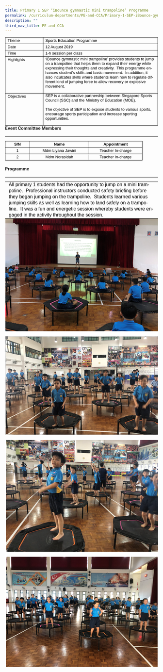 ```yaml
---
title: Primary 1 SEP ‘iBounce gymnastic mini trampoline’ Programme
permalink: /curriculum-departments/PE-and-CCA/Primary-1-SEP-iBounce-gymnastic-mini-trampoline-Programme
description: ""
third_nav_title: PE and CCA
---
```

<table style="margin: auto; outline: 0px; padding: 0px; clear: both; border-collapse: collapse; max-width: 100%; width: 474.55pt; border: none;" width="0" align="left" cellpadding="0" cellspacing="0" border="1" class="MsoNormalTable ive_eobj_center"><tbody style="margin: 0px; outline: 0px; padding: 0px;"><tr style="margin: 0px; outline: 0px; padding: 0px;"><td style="margin: 0px; outline: 0px; padding: 0in 5.4pt; width: 98.85pt; border: 1pt solid windowtext;" valign="top" width="132"><p style="margin: 0px; outline: 0px; padding: 0px; line-height: 20px !important; color: rgb(0, 0, 0); font-family: Helvetica; font-size: 13px;" class="MsoNormal"><span style="margin: 0px; outline: 0px; padding: 0px; line-height: 14.95px; font-family: Arial, sans-serif;" lang="EN-SG"><font style="margin: 0px; outline: 0px; padding: 0px;" size="2">Theme</font></span></p></td><td style="margin: 0px; outline: 0px; padding: 0in 5.4pt; width: 375.7pt; border-top: 1pt solid windowtext; border-right: 1pt solid windowtext; border-bottom: 1pt solid windowtext; border-image: initial; border-left: none;" valign="top" width="501"><p style="margin: 0px; outline: 0px; padding: 0px; line-height: 20px !important; color: rgb(0, 0, 0); font-family: Helvetica; font-size: 13px;" class="MsoNormal"><font style="margin: 0px; outline: 0px; padding: 0px;" size="2"><span style="margin: 0px; outline: 0px; padding: 0px; line-height: 14.95px; font-family: Arial, sans-serif;" lang="EN-SG">Sports Education Programme</span><span style="margin: 0px; outline: 0px; padding: 0px; line-height: 14.95px; font-family: Arial, sans-serif;" lang="EN-SG"></span></font></p></td></tr><tr style="margin: 0px; outline: 0px; padding: 0px;"><td style="margin: 0px; outline: 0px; padding: 0in 5.4pt; width: 98.85pt; border-right: 1pt solid windowtext; border-bottom: 1pt solid windowtext; border-left: 1pt solid windowtext; border-image: initial; border-top: none;" valign="top" width="132"><p style="margin: 0px; outline: 0px; padding: 0px; line-height: 20px !important; color: rgb(0, 0, 0); font-family: Helvetica; font-size: 13px;" class="MsoNormal"><span style="margin: 0px; outline: 0px; padding: 0px; line-height: 14.95px; font-family: Arial, sans-serif;" lang="EN-SG"><font style="margin: 0px; outline: 0px; padding: 0px;" size="2">Date</font></span></p></td><td style="margin: 0px; outline: 0px; padding: 0in 5.4pt; width: 375.7pt; border-top: none; border-left: none; border-bottom: 1pt solid windowtext; border-right: 1pt solid windowtext;" valign="top" width="501"><p style="margin: 0px; outline: 0px; padding: 0px; line-height: 20px !important; color: rgb(0, 0, 0); font-family: Helvetica; font-size: 13px;" class="MsoNormal"><span style="margin: 0px; outline: 0px; padding: 0px; line-height: 14.95px; font-family: Arial, sans-serif;" lang="EN-SG"><font style="margin: 0px; outline: 0px; padding: 0px;" size="2">12 August 2019</font></span></p></td></tr><tr style="margin: 0px; outline: 0px; padding: 0px;"><td style="margin: 0px; outline: 0px; padding: 0in 5.4pt; width: 98.85pt; border-right: 1pt solid windowtext; border-bottom: 1pt solid windowtext; border-left: 1pt solid windowtext; border-image: initial; border-top: none;" valign="top" width="132"><p style="margin: 0px; outline: 0px; padding: 0px; line-height: 20px !important; color: rgb(0, 0, 0); font-family: Helvetica; font-size: 13px;" class="MsoNormal"><span style="margin: 0px; outline: 0px; padding: 0px; line-height: 14.95px; font-family: Arial, sans-serif;" lang="EN-SG"><font style="margin: 0px; outline: 0px; padding: 0px;" size="2">Time</font></span></p></td><td style="margin: 0px; outline: 0px; padding: 0in 5.4pt; width: 375.7pt; border-top: none; border-left: none; border-bottom: 1pt solid windowtext; border-right: 1pt solid windowtext;" valign="top" width="501"><p style="margin: 0px; outline: 0px; padding: 0px; line-height: 20px !important; color: rgb(0, 0, 0); font-family: Helvetica; font-size: 13px;" class="MsoNormal"><span style="margin: 0px; outline: 0px; padding: 0px; line-height: 14.95px; font-family: Arial, sans-serif;" lang="EN-SG"><font style="margin: 0px; outline: 0px; padding: 0px;" size="2">1-h session per class</font></span></p></td></tr><tr style="margin: 0px; outline: 0px; padding: 0px;"><td style="margin: 0px; outline: 0px; padding: 0in 5.4pt; width: 98.85pt; border-right: 1pt solid windowtext; border-bottom: 1pt solid windowtext; border-left: 1pt solid windowtext; border-image: initial; border-top: none;" valign="top" width="132"><p style="margin: 0px; outline: 0px; padding: 0px; line-height: 20px !important; color: rgb(0, 0, 0); font-family: Helvetica; font-size: 13px;" class="MsoNormal"><span style="margin: 0px; outline: 0px; padding: 0px; line-height: 14.95px; font-family: Arial, sans-serif;" lang="EN-SG"><font style="margin: 0px; outline: 0px; padding: 0px;" size="2">Highlights</font></span></p></td><td style="margin: 0px; outline: 0px; padding: 0in 5.4pt; width: 375.7pt; border-top: none; border-left: none; border-bottom: 1pt solid windowtext; border-right: 1pt solid windowtext;" valign="top" width="501"><p style="margin: 0px 0px 0.0001pt; outline: 0px; padding: 0px; line-height: normal; color: rgb(0, 0, 0); font-family: Helvetica; font-size: 13px;" class="MsoNormal"><span style="margin: 0px; outline: 0px; padding: 0px; font-family: Arial, sans-serif;" lang="EN-SG"><font style="margin: 0px; outline: 0px; padding: 0px;" size="2">‘iBounce gymnastic mini trampoline’ provides students to jump on a trampoline that helps them to expand their energy while expressing their thoughts and creativity.&nbsp; This programme enhances student’s skills and basic movement.&nbsp; In addition, it also inculcates skills where students learn how to regulate different kind of jumping force to allow recovery or explosive movement.</font></span></p><p style="margin: 0px 0px 0.0001pt; outline: 0px; padding: 0px; line-height: normal; color: rgb(0, 0, 0); font-family: Helvetica; font-size: 13px;" class="MsoNormal"><span style="margin: 0px; outline: 0px; padding: 0px; font-family: Arial, sans-serif;" lang="EN-SG"><font style="margin: 0px; outline: 0px; padding: 0px;" size="2">&nbsp;</font></span></p></td></tr><tr style="margin: 0px; outline: 0px; padding: 0px;"><td style="margin: 0px; outline: 0px; padding: 0in 5.4pt; width: 98.85pt; border-right: 1pt solid windowtext; border-bottom: 1pt solid windowtext; border-left: 1pt solid windowtext; border-image: initial; border-top: none;" valign="top" width="132"><p style="margin: 0px; outline: 0px; padding: 0px; line-height: 20px !important; color: rgb(0, 0, 0); font-family: Helvetica; font-size: 13px;" class="MsoNormal"><span style="margin: 0px; outline: 0px; padding: 0px; line-height: 14.95px; font-family: Arial, sans-serif;" lang="EN-SG"><font style="margin: 0px; outline: 0px; padding: 0px;" size="2">Objectives</font></span></p></td><td style="margin: 0px; outline: 0px; padding: 0in 5.4pt; width: 375.7pt; border-top: none; border-left: none; border-bottom: 1pt solid windowtext; border-right: 1pt solid windowtext;" valign="top" width="501"><p style="margin: 0px 0px 0.0001pt; outline: 0px; padding: 0px; line-height: normal; color: rgb(0, 0, 0); font-family: Helvetica; font-size: 13px;" class="MsoNormal"><span style="margin: 0px; outline: 0px; padding: 0px; font-family: Arial, sans-serif;" lang="EN-SG"><font style="margin: 0px; outline: 0px; padding: 0px;" size="2">SEP is a collaborative partnership between Singapore Sports Council (SSC) and the Ministry of Education (MOE).</font></span></p><p style="margin: 0px 0px 0.0001pt; outline: 0px; padding: 0px; line-height: normal; color: rgb(0, 0, 0); font-family: Helvetica; font-size: 13px;" class="MsoNormal"><span style="margin: 0px; outline: 0px; padding: 0px; font-family: Arial, sans-serif;" lang="EN-SG"><font style="margin: 0px; outline: 0px; padding: 0px;" size="2">&nbsp;</font></span></p><p style="margin: 0px 0px 0.0001pt; outline: 0px; padding: 0px; line-height: normal; color: rgb(0, 0, 0); font-family: Helvetica; font-size: 13px;" class="MsoNormal"><span style="margin: 0px; outline: 0px; padding: 0px; font-family: Arial, sans-serif;" lang="EN-SG"><font style="margin: 0px; outline: 0px; padding: 0px;" size="2">The objective of SEP is to expose students to various sports, encourage sports participation and increase sporting opportunities.</font></span></p><p style="margin: 0px 0px 0.0001pt; outline: 0px; padding: 0px; line-height: normal; color: rgb(0, 0, 0); font-family: Helvetica; font-size: 13px;" class="MsoNormal"><span style="margin: 0px; outline: 0px; padding: 0px; font-family: Arial, sans-serif;" lang="EN-SG"><font style="margin: 0px; outline: 0px; padding: 0px;" size="2">&nbsp;</font></span></p></td></tr></tbody></table>

  
  
  
  
  
  
  
  
  
  
  
  

#### Event Committee Members
-----------------------

  

<table style="margin: 0px; outline: 0px; padding: 0px; border-collapse: collapse; max-width: 100%; text-align: center; border: none;" cellpadding="0" cellspacing="0" border="1" class="MsoNormalTable"><tbody style="margin: 0px; outline: 0px; padding: 0px;"><tr style="margin: 0px; outline: 0px; padding: 0px; height: 13.5pt;"><td style="margin: 0px; outline: 0px; padding: 0in 5.4pt; width: 49.1pt; border: 1pt solid windowtext; height: 13.5pt;" valign="top" width="65"><p style="margin: 0px; outline: 0px; padding: 0px; line-height: 20px !important; color: rgb(0, 0, 0); font-family: Helvetica; font-size: 13px; text-align: center;" class="MsoNormal"><span style="margin: 0px; outline: 0px; padding: 0px; line-height: 14.95px; font-family: Arial, sans-serif;" lang="EN-SG"><b style="margin: 0px; outline: 0px; padding: 0px;"><font style="margin: 0px; outline: 0px; padding: 0px;" size="2">S/N</font></b></span></p></td><td style="margin: 0px; outline: 0px; padding: 0in 5.4pt; width: 134.7pt; border-top: 1pt solid windowtext; border-right: 1pt solid windowtext; border-bottom: 1pt solid windowtext; border-image: initial; border-left: none; height: 13.5pt;" valign="top" width="180"><p style="margin: 0px; outline: 0px; padding: 0px; line-height: 20px !important; color: rgb(0, 0, 0); font-family: Helvetica; font-size: 13px; text-align: center;" class="MsoNormal"><span style="margin: 0px; outline: 0px; padding: 0px; line-height: 14.95px; font-family: Arial, sans-serif;" lang="EN-SG"><b style="margin: 0px; outline: 0px; padding: 0px;"><font style="margin: 0px; outline: 0px; padding: 0px;" size="2">Name</font></b></span></p></td><td style="margin: 0px; outline: 0px; padding: 0in 5.4pt; width: 120.75pt; border-top: 1pt solid windowtext; border-right: 1pt solid windowtext; border-bottom: 1pt solid windowtext; border-image: initial; border-left: none; height: 13.5pt;" valign="top" width="161"><p style="margin: 0px; outline: 0px; padding: 0px; line-height: 20px !important; color: rgb(0, 0, 0); font-family: Helvetica; font-size: 13px; text-align: center;" class="MsoNormal"><span style="margin: 0px; outline: 0px; padding: 0px; line-height: 14.95px; font-family: Arial, sans-serif;" lang="EN-SG"><font style="margin: 0px; outline: 0px; padding: 0px;" size="2"><b style="margin: 0px; outline: 0px; padding: 0px;">Appointment</b></font></span></p></td></tr><tr style="margin: 0px; outline: 0px; padding: 0px; height: 3.5pt;"><td style="margin: 0px; outline: 0px; padding: 0in 5.4pt; width: 49.1pt; border-right: 1pt solid windowtext; border-bottom: 1pt solid windowtext; border-left: 1pt solid windowtext; border-image: initial; border-top: none; height: 3.5pt;" valign="top" width="65"><p style="margin: 0px; outline: 0px; padding: 0px; line-height: 20px !important; color: rgb(0, 0, 0); font-family: Helvetica; font-size: 13px;" class="MsoNormal"><span style="margin: 0px; outline: 0px; padding: 0px; line-height: 14.95px; font-family: Arial, sans-serif;" lang="EN-SG"><font style="margin: 0px; outline: 0px; padding: 0px;" size="2">1</font></span></p></td><td style="margin: 0px; outline: 0px; padding: 0in 5.4pt; width: 134.7pt; border-top: none; border-left: none; border-bottom: 1pt solid windowtext; border-right: 1pt solid windowtext; height: 3.5pt;" valign="top" width="180"><p style="margin: 0px; outline: 0px; padding: 0px; line-height: 20px !important; color: rgb(0, 0, 0); font-family: Helvetica; font-size: 13px;" class="MsoNormal"><span style="margin: 0px; outline: 0px; padding: 0px; line-height: 14.95px; font-family: Arial, sans-serif;" lang="EN-SG"><font style="margin: 0px; outline: 0px; padding: 0px;" size="2">Mdm Liyana Jawini</font></span></p></td><td style="margin: 0px; outline: 0px; padding: 0in 5.4pt; width: 120.75pt; border-top: none; border-left: none; border-bottom: 1pt solid windowtext; border-right: 1pt solid windowtext; height: 3.5pt;" valign="top" width="161"><p style="margin: 0px; outline: 0px; padding: 0px; line-height: 20px !important; color: rgb(0, 0, 0); font-family: Helvetica; font-size: 13px;" class="MsoNormal"><span style="margin: 0px; outline: 0px; padding: 0px; line-height: 14.95px; font-family: Arial, sans-serif;" lang="EN-SG"><font style="margin: 0px; outline: 0px; padding: 0px;" size="2">Teacher In-charge</font></span></p></td></tr><tr style="margin: 0px; outline: 0px; padding: 0px;"><td style="margin: 0px; outline: 0px; padding: 0in 5.4pt; width: 49.1pt; border-right: 1pt solid windowtext; border-bottom: 1pt solid windowtext; border-left: 1pt solid windowtext; border-image: initial; border-top: none;" valign="top" width="65"><p style="margin: 0px; outline: 0px; padding: 0px; line-height: 20px !important; color: rgb(0, 0, 0); font-family: Helvetica; font-size: 13px;" class="MsoNormal"><span style="margin: 0px; outline: 0px; padding: 0px; line-height: 14.95px; font-family: Arial, sans-serif;" lang="EN-SG"><font style="margin: 0px; outline: 0px; padding: 0px;" size="2">2</font></span></p></td><td style="margin: 0px; outline: 0px; padding: 0in 5.4pt; width: 134.7pt; border-top: none; border-left: none; border-bottom: 1pt solid windowtext; border-right: 1pt solid windowtext;" valign="top" width="180"><p style="margin: 0px; outline: 0px; padding: 0px; line-height: 20px !important; color: rgb(0, 0, 0); font-family: Helvetica; font-size: 13px;" class="MsoNormal"><span style="margin: 0px; outline: 0px; padding: 0px; line-height: 14.95px; font-family: Arial, sans-serif;" lang="EN-SG"><font style="margin: 0px; outline: 0px; padding: 0px;" size="2">Mdm Norasidah</font></span></p></td><td style="margin: 0px; outline: 0px; padding: 0in 5.4pt; width: 120.75pt; border-top: none; border-left: none; border-bottom: 1pt solid windowtext; border-right: 1pt solid windowtext;" valign="top" width="161"><p style="margin: 0px; outline: 0px; padding: 0px; line-height: 20px !important; color: rgb(0, 0, 0); font-family: Helvetica; font-size: 13px;" class="MsoNormal"><span style="margin: 0px; outline: 0px; padding: 0px; line-height: 14.95px; font-family: Arial, sans-serif;" lang="EN-SG"><font style="margin: 0px; outline: 0px; padding: 0px;" size="2">Teacher In-charge</font><span style="margin: 0px; outline: 0px; padding: 0px; font-size: 12pt;"></span></span></p></td></tr></tbody></table>

#### Programme
---------

<table style="margin: 0px; outline: 0px; padding: 0px; border-collapse: collapse; max-width: 100%;" align="left" cellpadding="0" cellspacing="0"><tbody style="margin: 0px; outline: 0px; padding: 0px;"><tr style="margin: 0px; outline: 0px; padding: 0px;"><td style="margin: 0px; outline: 0px; padding: 0in 9pt;" align="left" valign="top"><p style="margin: 0px; outline: 0px; padding: 0px; line-height: 20px !important; color: rgb(0, 0, 0); font-family: Helvetica; font-size: 13px;" class="MsoNormal"><span style="margin: 0px; outline: 0px; padding: 0px; font-size: 12pt; line-height: 18.4px; font-family: Arial, sans-serif;" lang="EN-SG">All primary 1 students had the opportunity to jump on a mini trampoline.&nbsp; Professional instructors conducted safety briefing before they began jumping on the trampoline.&nbsp; Students learned various jumping skills as well as learning how to land safely on a trampoline.&nbsp; It was a fun and energetic session whereby students were engaged in the activity throughout the session.</span></p></td></tr></tbody></table>

  
  
  
 ![](/images/Curriculum/PE%20and%20CCA/photo6183895678468600763.jpg)

![](/images/Curriculum/PE%20and%20CCA/photo6183895678468600760.jpg)  
